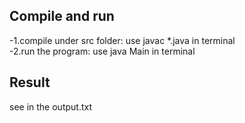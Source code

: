 ## Compile and run
-1.compile under src folder: use 
 javac *.java in terminal  
-2.run the program: use java Main in terminal

## Result
see in the output.txt
